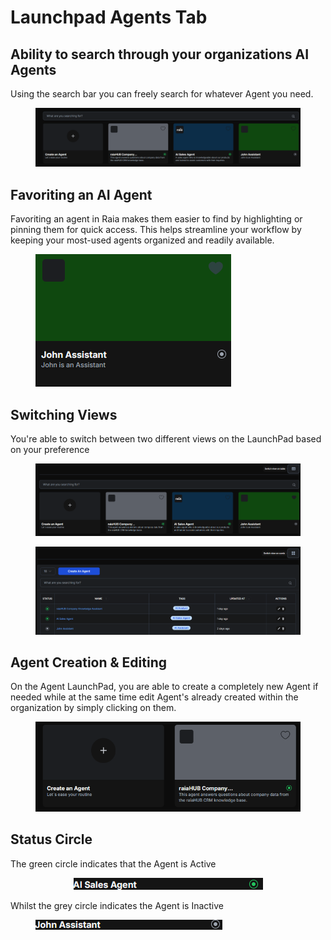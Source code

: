 # Launchpad Agents Tab

## Ability to search through your organizations AI Agents

Using the search bar you can freely search for whatever Agent you need.

<figure><img src=".gitbook/assets/image (98).png" alt=""><figcaption></figcaption></figure>

## Favoriting an AI Agent

Favoriting an agent in Raia makes them easier to find by highlighting or pinning them for quick access. This helps streamline your workflow by keeping your most-used agents organized and readily available.

<figure><img src=".gitbook/assets/image (99).png" alt=""><figcaption></figcaption></figure>

## Switching Views

You're able to switch between two different views on the LaunchPad based on your preference

<figure><img src=".gitbook/assets/Screenshot 2025-07-20 085717.png" alt=""><figcaption></figcaption></figure>

<figure><img src=".gitbook/assets/Screenshot 2025-07-20 085744 (1).png" alt=""><figcaption></figcaption></figure>

## Agent Creation & Editing

On the Agent LaunchPad, you are able to create a completely new Agent if needed while at the same time edit Agent's already created within the organization by simply clicking on them.

<figure><img src=".gitbook/assets/image (101).png" alt=""><figcaption></figcaption></figure>

## Status Circle

The green circle indicates that the Agent is Active

<div align="center"><figure><img src=".gitbook/assets/image (102).png" alt=""><figcaption></figcaption></figure></div>

Whilst the grey circle indicates the Agent is Inactive

<figure><img src=".gitbook/assets/Screenshot 2025-07-20 090303 (1).png" alt=""><figcaption></figcaption></figure>

